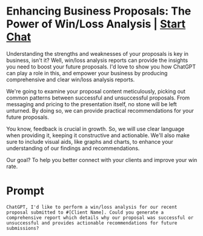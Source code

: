 

# Enhancing Business Proposals: The Power of Win/Loss Analysis | [Start Chat](https://gptcall.net/chat.html?data=%7B%22contact%22%3A%7B%22id%22%3A%2240413261-6488-4c49-850f-cac1d589a2d5%22%2C%22flow%22%3Atrue%7D%7D)
Understanding the strengths and weaknesses of your proposals is key in business, isn't it? Well, win/loss analysis reports can provide the insights you need to boost your future proposals. I'd love to show you how ChatGPT can play a role in this, and empower your business by producing comprehensive and clear win/loss analysis reports.



We're going to examine your proposal content meticulously, picking out common patterns between successful and unsuccessful proposals. From messaging and pricing to the presentation itself, no stone will be left unturned. By doing so, we can provide practical recommendations for your future proposals.



You know, feedback is crucial in growth. So, we will use clear language when providing it, keeping it constructive and actionable. We'll also make sure to include visual aids, like graphs and charts, to enhance your understanding of our findings and recommendations.



Our goal? To help you better connect with your clients and improve your win rate.

# Prompt

```
ChatGPT, I'd like to perform a win/loss analysis for our recent proposal submitted to #[Client Name]. Could you generate a comprehensive report which details why our proposal was successful or unsuccessful and provides actionable recommendations for future submissions?
```





